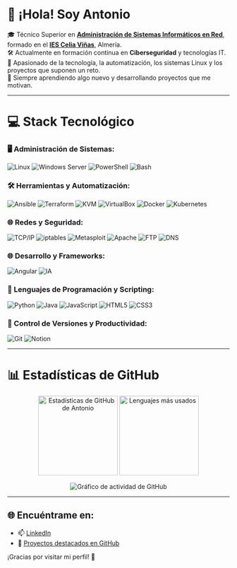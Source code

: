 <!-- Nivel 3: Código personalizado para el README -->

# 👋 ¡Hola! Soy Antonio

🎓 Técnico Superior en **[Administración de Sistemas Informáticos en Red](https://todofp.es/que-estudiar/familias-profesionales/informatica-comunicaciones/admin-sist-informaticos-red.html)**, formado en el **[IES Celia Viñas](https://iescelia.org)**, Almería.    
🛠️ Actualmente en formación continua en **Ciberseguridad** y tecnologías IT.  
🚀 Apasionado de la tecnología, la automatización, los sistemas Linux y los proyectos que suponen un reto.  
🌱 Siempre aprendiendo algo nuevo y desarrollando proyectos que me motivan.

---

# 💻 Stack Tecnológico

### 🖥️ Administración de Sistemas:
![Linux](https://img.shields.io/badge/Linux-FCC624?style=for-the-badge&logo=linux&logoColor=black)
![Windows Server](https://img.shields.io/badge/Windows_Server-0078D6?style=for-the-badge&logo=windows&logoColor=white)
![PowerShell](https://img.shields.io/badge/PowerShell-5391FE?style=for-the-badge&logo=powershell&logoColor=white)
![Bash](https://img.shields.io/badge/Bash-121011?style=for-the-badge&logo=gnu-bash&logoColor=white)

### 🛠️ Herramientas y Automatización:
![Ansible](https://img.shields.io/badge/Ansible-%231A1918.svg?style=for-the-badge&logo=ansible&logoColor=white)
![Terraform](https://img.shields.io/badge/Terraform-623CE4?style=for-the-badge&logo=terraform&logoColor=white)
![KVM](https://img.shields.io/badge/KVM-EE0000?style=for-the-badge&logo=linux&logoColor=white)
![VirtualBox](https://img.shields.io/badge/VirtualBox-%23007CFF.svg?style=for-the-badge&logo=virtualbox&logoColor=white)
![Docker](https://img.shields.io/badge/Docker-2496ED?style=for-the-badge&logo=docker&logoColor=white)
![Kubernetes](https://img.shields.io/badge/Kubernetes-326CE5?style=for-the-badge&logo=kubernetes&logoColor=white)

### 🌐 Redes y Seguridad:
![TCP/IP](https://img.shields.io/badge/TCP%2FIP-00599C?style=for-the-badge&logo=network&logoColor=white)
![iptables](https://img.shields.io/badge/iptables-lightgrey?style=for-the-badge&logo=linux&logoColor=black)
![Metasploit](https://img.shields.io/badge/Metasploit-000000?style=for-the-badge&logo=metasploit&logoColor=white)
![Apache](https://img.shields.io/badge/Apache-%23D22128.svg?style=for-the-badge&logo=apache&logoColor=white)
![FTP](https://img.shields.io/badge/FTP-0061A8?style=for-the-badge&logo=files&logoColor=white)
![DNS](https://img.shields.io/badge/DNS-4285F4?style=for-the-badge&logo=google&logoColor=white)

### 🌐 Desarrollo y Frameworks:
![Angular](https://img.shields.io/badge/Angular-DD0031?style=for-the-badge&logo=angular&logoColor=white)
![IA](https://img.shields.io/badge/IA-000000?style=for-the-badge&logo=openai&logoColor=white)

### 🧠 Lenguajes de Programación y Scripting:
![Python](https://img.shields.io/badge/Python-3670A0?style=for-the-badge&logo=python&logoColor=ffdd54)
![Java](https://img.shields.io/badge/Java-%23ED8B00.svg?style=for-the-badge&logo=openjdk&logoColor=white)
![JavaScript](https://img.shields.io/badge/JavaScript-%23323330.svg?style=for-the-badge&logo=javascript&logoColor=%23F7DF1E)
![HTML5](https://img.shields.io/badge/HTML5-%23E34F26.svg?style=for-the-badge&logo=html5&logoColor=white)
![CSS3](https://img.shields.io/badge/CSS3-%231572B6.svg?style=for-the-badge&logo=css3&logoColor=white)

### 🧰 Control de Versiones y Productividad:
![Git](https://img.shields.io/badge/Git-F05032?style=for-the-badge&logo=git&logoColor=white)
![Notion](https://img.shields.io/badge/Notion-%23000000.svg?style=for-the-badge&logo=notion&logoColor=white)


---

# 📊 Estadísticas de GitHub

<!-- GitHub stats from anuraghazra/github-readme-stats -->
<p align="center">
  <img src="https://github-readme-stats.vercel.app/api?username=antoniocl1&show_icons=true&theme=radical&hide_border=false&include_all_commits=true&count_private=true" alt="Estadísticas de GitHub de Antonio" height="180"/>
  <img src="https://github-readme-stats.vercel.app/api/top-langs/?username=antoniocl1&layout=compact&theme=radical&hide_border=false" alt="Lenguajes más usados" height="180"/>
</p>

<!-- Gráfico de contribuciones opcional -->
<p align="center">
  <img src="https://github-readme-activity-graph.cyclic.app/graph?username=antoniocl1&theme=radical&hide_border=false" alt="Gráfico de actividad de GitHub"/>
</p>

---

## 🌐 Encuéntrame en:

- 📫 [LinkedIn](https://www.linkedin.com/in/antonio-jes%C3%BAs-cort%C3%A9s-l%C3%B3pez-502189348/)
- 📁 [Proyectos destacados en GitHub](https://github.com/antoniocl1?tab=repositories)

¡Gracias por visitar mi perfil! 🚀

